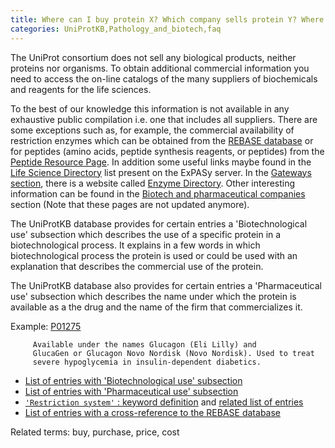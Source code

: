 ```yaml
---
title: Where can I buy protein X? Which company sells protein Y? Where can I buy strain Z?
categories: UniProtKB,Pathology_and_biotech,faq
---
```


The UniProt consortium does not sell any biological products, neither proteins nor organisms. To obtain additional commercial information you need to access the on-line catalogs of the many suppliers of biochemicals and reagents for the life sciences.

To the best of our knowledge this information is not available in any exhaustive public compilation i.e. one that includes all suppliers. There are some exceptions such as, for example, the commercial availability of restriction enzymes which can be obtained from the [REBASE database](http://rebase.neb.com/rebase/rebase.html) or for peptides (amino acids, peptide synthesis reagents, or peptides) from the [Peptide Resource Page](http://www.peptideresource.com/). In addition some useful links maybe found in the [Life Science Directory](http://www.expasy.org/links.html) list present on the ExPASy server. In the [Gateways section](http://www.expasy.org/links.html#Gateways), there is a website called [Enzyme Directory](http://www.enzymedirectory.com/). Other interesting information can be found in the [Biotech and pharmaceutical companies](http://www.expasy.org/links.html#Biotech) section (Note that these pages are not updated anymore).

The UniProtKB database provides for certain entries a 'Biotechnological use' subsection which describes the use of a specific protein in a biotechnological process. It explains in a few words in which biotechnological process the protein is used or could be used with an explanation that describes the commercial use of the protein.

The UniProtKB database also provides for certain entries a 'Pharmaceutical use' subsection which describes the name under which the protein is available as a the drug and the name of the firm that commercializes it.

Example: [P01275](https://www.uniprot.org/uniprotkb/P01275#pathology_and_biotech)

         Available under the names Glucagon (Eli Lilly) and
         GlucaGen or Glucagon Novo Nordisk (Novo Nordisk). Used to treat
         severe hypoglycemia in insulin-dependent diabetics.
        

-   [List of entries with 'Biotechnological use' subsection](https://www.uniprot.org/uniprotkb/?query=annotation%3A%28type%3Abiotechnology%29)
-   [List of entries with 'Pharmaceutical use' subsection](https://www.uniprot.org/uniprotkb/?query=annotation%3A%28type%3Apharmaceutical%29)
-   [`'Restriction system'` : keyword definition](http://www.uniprot.org/keywords/680) and [related list of entries](https://www.uniprot.org/uniprotkb/?query=keyword:680)
-   [List of entries with a cross-reference to the REBASE database](https://www.uniprot.org/uniprotkb/?query=database%3Arebase)

Related terms: buy, purchase, price, cost
